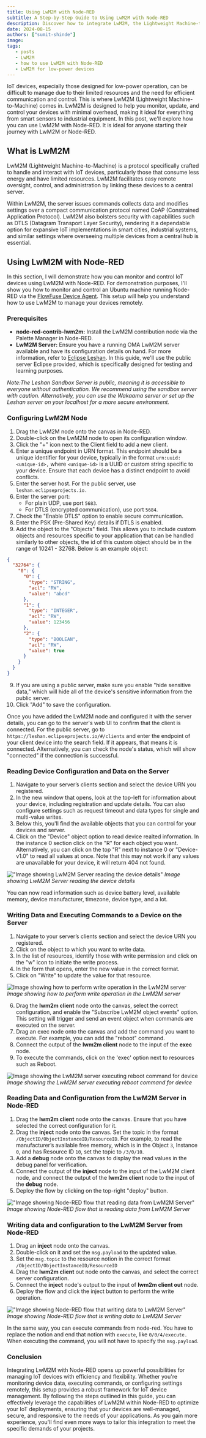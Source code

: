 ```yaml
---
title: Using LwM2M with Node-RED
subtitle: A Step-by-Step Guide to Using LwM2M with Node-RED
description: Discover how to integrate LwM2M, the Lightweight Machine-to-Machine protocol, with Node-RED to manage IoT devices effectively. This guide covers everything from configuring LwM2M nodes to reading and writing data and executing commands remotely, ensuring you can easily optimize your device management.
date: 2024-08-15
authors: ["sumit-shinde"]
image: 
tags:
   - posts
   - LwM2M
   - how to use LwM2M with Node-RED
   - LwM2M for low-power devices
---
```


IoT devices, especially those designed for low-power operation, can be difficult to manage due to their limited resources and the need for efficient communication and control. This is where LwM2M (Lightweight Machine-to-Machine) comes in. LwM2M is designed to help you monitor, update, and control your devices with minimal overhead, making it ideal for everything from smart sensors to industrial equipment. In this post, we'll explore how you can use LwM2M with Node-RED. It is ideal for anyone starting their journey with LwM2M or Node-RED.

<!--more-->

## What is LwM2M

LwM2M (Lightweight Machine-to-Machine) is a protocol specifically crafted to handle and interact with IoT devices, particularly those that consume less energy and have limited resources. LwM2M facilitates easy remote oversight, control, and administration by linking these devices to a central server.

Within LwM2M, the server issues commands collects data and modifies settings over a compact communication protocol named CoAP (Constrained Application Protocol). LwM2M also bolsters security with capabilities such as DTLS (Datagram Transport Layer Security), rendering it a dependable option for expansive IoT implementations in smart cities, industrial systems, and similar settings where overseeing multiple devices from a central hub is essential.

## Using LwM2M with Node-RED

In this section, I will demonstrate how you can monitor and control IoT devices using LwM2M with Node-RED. For demonstration purposes, I'll show you how to monitor and control an Ubuntu machine running Node-RED via the [FlowFuse Device Agent](/product/device-agent/). This setup will help you understand how to use LwM2M to manage your devices remotely.

### Prerequisites

- **node-red-contrib-lwm2m:** Install the LwM2M contribution node via the Palette Manager in Node-RED.
- **LwM2M Server:** Ensure you have a running OMA LwM2M server available and have its configuration details on hand. For more information, refer to [Eclipse Leshan](https://eclipse.dev/leshan/). In this guide, we'll use the public server Eclipse provided, which is specifically designed for testing and learning purposes.

*Note:The Leshan Sandbox Server is public, meaning it is accessible to everyone without authentication. We recommend using the sandbox server with caution. Alternatively, you can use the Wakaama server or set up the Leshan server on your localhost for a more secure environment.*

### Configuring LwM2M Node

1. Drag the LwM2M node onto the canvas in Node-RED.
2. Double-click on the LwM2M node to open its configuration window.
3. Click the "+" icon next to the Client field to add a new client.
4. Enter a unique endpoint in URN format. This endpoint should be a unique identifier for your device, typically in the format `urn:uuid:<unique-id>,` where `<unique-id>` is a UUID or custom string specific to your device. Ensure that each device has a distinct endpoint to avoid conflicts.
5. Enter the server host. For the public server, use `leshan.eclipseprojects.io.`
6. Enter the server port:
   - For plain UDP, use port `5683`.
   - For DTLS (encrypted communication), use port `5684`.
7. Check the "Enable DTLS" option to enable secure communication.
8. Enter the PSK (Pre-Shared Key) details if DTLS is enabled.
9. Add the object to the "Objects" field. This allows you to include custom objects and resources specific to your application that can be handled similarly to other objects, the id of this custom object should be in the range of 10241 - 32768. Below is an example object:

```json
{
  "32764": {
    "0": {
      "0": {
        "type": "STRING",
        "acl": "RW",
        "value": "abcd"
      },
      "1": {
        "type": "INTEGER",
        "acl": "RW",
        "value": 123456
      },
      "2": {
        "type": "BOOLEAN",
        "acl": "RW",
        "value": true
      }
    }
  }
}
```

9. If you are using a public server, make sure you enable "hide sensitive data," which will hide all of the device's sensitive information from the public server.
10. Click "Add" to save the configuration.

Once you have added the LwM2M node and configured it with the server details, you can go to the server's web UI to confirm that the client is connected. For the public server, go to `https://leshan.eclipseprojects.io/#/clients` and enter the endpoint of your client device into the search field. If it appears, that means it is connected. Alternatively, you can check the node's status, which will show "connected" if the connection is successful.

### Reading Device Configuration and Data on the Server

1. Navigate to your server’s clients section and select the device URN you registered.
2. In the new window that opens, look at the top-left for information about your device, including registration and update details. You can also configure settings such as request timeout and data types for single and multi-value writes.
3. Below this, you'll find the available objects that you can control for your devices and server.
4. Click on the "Device" object option to read device realted information. In the instance 0 section click on the "R" for each object you want. Alternatively, you can click on the top "R" next to instance 0 or "Device-v1.0" to read all values at once. Note that this may not work if any values are unavailable for your device, it will return 404 not found.

!["Image showing LwM2M Server reading the device details"](./images/lwm2m-server-reading.gif "Image showing LwM2M Server reading the device details")
_Image showing LwM2M Server reading the device details_

You can now read information such as device battery level, available memory, device manufacturer, timezone, device type, and a lot.

### Writing Data and Executing Commands to a Device on the Server

1. Navigate to your server’s clients section and select the device URN you registered.
2. Click on the object to which you want to write data.
3. In the list of resources, identify those with write permission and click on the "w" icon to initiate the write process.
4. In the form that opens, enter the new value in the correct format.
5. Click on "Write" to update the value for that resource.

![Image showing how to perform write operation in the LwM2M server](./images/writing-in-server.gif "Image showing the LwM2M server executing reboot command for device")
*Image showing how to perform write operation in the LwM2M server*

6. Drag the **lwm2m client** node onto the canvas, select the correct configuration, and enable the "Subscribe LwM2M object events" option. This setting will trigger and send an event object when commands are executed on the server.
7. Drag an exec node onto the canvas and add the command you want to execute. For example, you can add the "reboot" command.
8. Connect the output of the **lwm2m client** node to the input of the **exec** node.
9. To execute the commands, click on the 'exec' option next to resources such as Reboot.

![Image showing the LwM2M server executing reboot command for device](./images/executing-command-from-server.gif "Image showing the LwM2M server executing reboot command for device")
*Image showing the LwM2M server executing reboot command for device*

### Reading Data and Configuration from the LwM2M Server in Node-RED

1. Drag the **lwm2m client** node onto the canvas. Ensure that you have selected the correct configuration for it.
2. Drag the **inject** node onto the canvas. Set the topic in the format `/ObjectID/ObjectInstanceID/ResourceID`. For example, to read the manufacturer’s available free memory, which is in the Object `3`, Instance `0`, and  has Resource ID `10`, set the topic to `/3/0/10`.
3. Add a **debug** node onto the canvas to display the read values in the debug panel for verification.
4. Connect the output of the **inject** node to the input of the LwM2M client node, and connect the output of the **lwm2m client** node to the input of the **debug** node.
5. Deploy the flow by clicking on the top-right "deploy" button.

!["Image showing Node-RED flow that reading data from LwM2M Server"](./images/reading-data-from-server-in-nr.gif "Image showing Node-RED flow that reading data from LwM2M Server")
_Image showing Node-RED flow that is reading data from LwM2M Server_

### Writing data and configuration to the LwM2M Server from Node-RED

1. Drag an **inject** node onto the canvas.
2. Double-click on it and set the `msg.payload` to the updated value.
3. Set the `msg.topic` to the resource notion in the correct format `/ObjectID/ObjectInstanceID/ResourceID`
4. Drag the **lwm2m client** out node onto the canvas, and select the correct server configuration.
5. Connect the **inject** node's output to the input of **lwm2m client out** node.
6. Deploy the flow and click the inject button to perform the write operation.

!["Image showing Node-RED flow that writing data to LwM2M Server"](./images/writing-data-to-server-from-nr.gif "Image showing Node-RED flow that writing data to LwM2M Server")
_Image showing Node-RED flow that is writing data to LwM2M Server_

In the same way, you can execute commands from node-red. You have to replace the notion and end that notion with `execute`, like `0/0/4/execute.` When executing the command, you will not have to specify the `msg.payload`.

### Conclusion

Integrating LwM2M with Node-RED opens up powerful possibilities for managing IoT devices with efficiency and flexibility. Whether you're monitoring device data, executing commands, or configuring settings remotely, this setup provides a robust framework for IoT device management. By following the steps outlined in this guide, you can effectively leverage the capabilities of LwM2M within Node-RED to optimize your IoT deployments, ensuring that your devices are well-managed, secure, and responsive to the needs of your applications. As you gain more experience, you'll find even more ways to tailor this integration to meet the specific demands of your projects.
